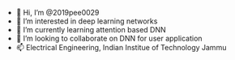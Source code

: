 - 👋 Hi, I’m @2019pee0029
- 👀 I’m interested in deep learning networks
- 🌱 I’m currently learning attention based DNN
- 💞️ I’m looking to collaborate on DNN for user application
- 📫 Electrical Engineering, Indian Institue of Technology Jammu

<!---
2019pee0029/2019pee0029 is a ✨ special ✨ repository because its `README.md` (this file) appears on your GitHub profile.
You can click the Preview link to take a look at your changes.
--->
